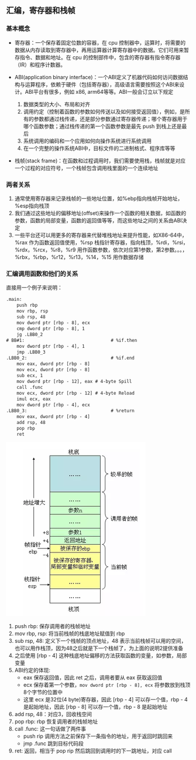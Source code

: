 ## 汇编，寄存器和栈帧

### 基本概念

- 寄存器：一个保存着固定位数的容器，在 cpu 控制器中，运算时，将需要的数据从内存读取到寄存器中，再用运算器计算寄存器中的数据。它们可用来暂存指令、数据和地址。在 cpu 的控制部件中，包含的寄存器有指令寄存器（IR）和程序计数器。

- ABI(application binary interface)：一个ABI定义了机器代码如何访问数据结构与运算程序，依赖于硬件（包括寄存器），高级语言需要按照这个ABI来设计。ABI平台有很多，例如 x86, arm64等等。ABI一般会订立以下规定
    1. 数据类型的大小、布局和对齐
    2. 调用约定（控制着函数的参数如何传送以及如何接受返回值），例如，是所有的参数都通过栈传递，还是部分参数通过寄存器传递；哪个寄存器用于哪个函数参数；通过栈传递的第一个函数参数是最先 push 到栈上还是最后
    3. 系统调用的编码和一个应用如何向操作系统进行系统调用
    4. 在一个完整的操作系统ABI中，目标文件的二进制格式、程序库等等

- 栈帧(stack frame)：在函数和过程调用时，我们需要使用栈，栈帧就是对应一个过程的对应符号，一个栈帧包含调用栈里面的一个连续地址

### 两者关系

1. 通常使用寄存器来记录栈帧的一些地址位置，如%ebp指向栈帧开始地址，%esp指向栈顶
2. 我们通过这些地址的偏移地址(offset)来操作一个函数的相关数据，如函数的参数，函数的局部变量，函数的返回值等等，而这些地址之间的关系由ABI决定
3. 一些平台还可以用更多的寄存器来代替堆栈地址来提升性能，如X86-64中，%rax 作为函数返回值使用，%rsp 栈指针寄存器，指向栈顶，%rdi，%rsi，%rdx，%rcx，%r8，%r9 用作函数参数，依次对应第1参数，第2参数。。。，%rbx，%rbp，%r12，%r13，%14，%15 用作数据存储

### 汇编调用函数和他们的关系

直接用一个例子来说明：

```
.main:
    push rbp
    mov rbp, rsp
    sub	rsp, 48
    mov	dword ptr [rbp - 8], ecx
    cmp	dword ptr [rbp - 8], 1
    jg .LBB0_2
# BB#1:                                 # %if.then
    mov	dword ptr [rbp - 4], 1
    jmp .LBB0_3
.LBB0_2:                                # %if.end
    mov	eax, dword ptr [rbp - 8]
    mov	ecx, dword ptr [rbp - 8]
    sub	ecx, 1
    mov	dword ptr [rbp - 12], eax # 4-byte Spill
    call .func
    mov	ecx, dword ptr [rbp - 12] # 4-byte Reload
    imul ecx, eax
    mov	dword ptr [rbp - 4], ecx
.LBB0_3:                                # %return
    mov	eax, dword ptr [rbp - 4]
    add	rsp, 48
    pop	rbp
    ret
```

![](./imgs/stack.png)

1. push rbp: 保存调用者的栈帧地址
2. mov rbp, rsp: 将当前栈帧的栈底地址赋值到 rbp
3. sub rsp, 48: 定义下一个栈帧的顶点地址，48 表示当前栈帧可以用的空间，也可以用作栈顶，因为48之后就是下一个栈帧了，为上面的说明2提供准备
4. 之后使用 [rbp - 4] 这种栈底地址偏移的方法获取函数的变量，如参数，局部变量
5. ABI约定的体现:
    - eax 保存返回值，因此 ret 之后，调用者要从 eax 获取返回值
    - ecx 保存着第一个参数，`mov dword ptr [rbp - 8], ecx` 将参数放到栈顶8个字节的位置中
    - 这里 ecx 是32位(4 byte)寄存器，因此 [rbp - 4] 可以存一个值，rbp - 4 是起始地址，因此 [rbp - 8] 可以存一个值，rbp - 8 是起始地址
6. add rsp, 48：对应3，回收栈空间
7. pop rbp: rbp 恢复调用者的栈帧地址
8. call .func: 这一句话做了两件事
    - push rip 调用方法之前保存下一条指令的地址，用于返回时跳回来
    - jmp .func 跳到目标代码段
9. ret: 返回，相当于 pop rip 然后跳回到调用时的下一跳地址，对应 call
